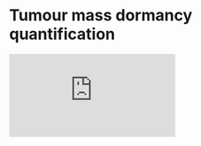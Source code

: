 # Tumour mass dormancy quantification

![alt text](https://github.com/secrierlab/tumourMassDormancy/PHATE_analysis/Figures/Figure1_top.pdf)

